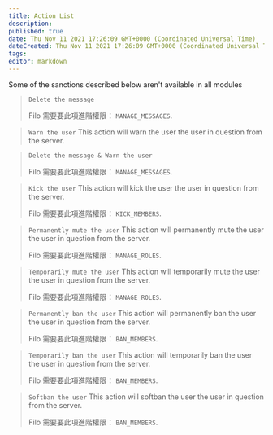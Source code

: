 ```yaml
---
title: Action List
description:
published: true
date: Thu Nov 11 2021 17:26:09 GMT+0000 (Coordinated Universal Time)
dateCreated: Thu Nov 11 2021 17:26:09 GMT+0000 (Coordinated Universal Time)
tags:
editor: markdown
---
```


Some of the sanctions described below aren't available in all modules

> `Delete the message`
>
> Filo 需要要此項進階權限： ``MANAGE_MESSAGES``.

> `Warn the user`
> This action will warn the user the user in question from the server.

> `Delete the message & Warn the user`
>
> Filo 需要要此項進階權限： ``MANAGE_MESSAGES``.

> `Kick the user`
> This action will kick the user the user in question from the server.
>
> Filo 需要要此項進階權限： ``KICK_MEMBERS``.

> `Permanently mute the user`
> This action will permanently mute the user the user in question from the server.
>
> Filo 需要要此項進階權限： ``MANAGE_ROLES``.

> `Temporarily mute the user`
> This action will temporarily mute the user the user in question from the server.
>
> Filo 需要要此項進階權限： ``MANAGE_ROLES``.

> `Permanently ban the user`
> This action will permanently ban the user the user in question from the server.
>
> Filo 需要要此項進階權限： ``BAN_MEMBERS``.

> `Temporarily ban the user`
> This action will temporarily ban the user the user in question from the server.
>
> Filo 需要要此項進階權限： ``BAN_MEMBERS``.

> `Softban the user`
> This action will softban the user the user in question from the server.
>
> Filo 需要要此項進階權限： ``BAN_MEMBERS``.